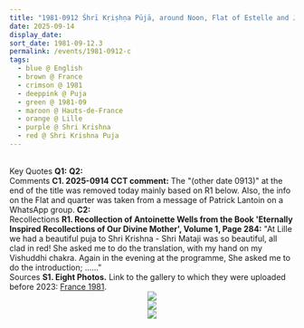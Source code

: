```yaml
---
title: "1981-0912 Śhrī Kṛiṣhṇa Pūjā, around Noon, Flat of Estelle and Jean-Paul, Quartier de Wazemmes, Lille, Hauts-de-France, France"
date: 2025-09-14
display_date: 
sort_date: 1981-09-12.3
permalink: /events/1981-0912-c
tags:
  - blue @ English
  - brown @ France
  - crimson @ 1981
  - deeppink @ Puja
  - green @ 1981-09
  - maroon @ Hauts-de-France
  - orange @ Lille
  - purple @ Shri Krishna 
  - red @ Shri Krishna Puja  
---
```


<br>

<wave-list>
  <list-title color="DarkSeaGreen" width="55">Key Quotes</list-title>
  <list-item color="BlanchedAlmond" width="280"><b>Q1:</b> <i></i></list-item>
  <list-item color="Lavender" width="280"><b>Q2:</b> <i></i></list-item>
</wave-list>

<br>

<wave-list>
  <list-title color="DarkSeaGreen" width="55">Comments</list-title>
  <list-item color="BlanchedAlmond" width="280"><b>C1. 2025-0914 CCT comment:</b> The "(other date 0913)" at the end of the title was removed today mainly based on R1 below. Also, the info on the Flat and quarter was taken from a message of Patrick Lantoin on a WhatsApp group.</list-item>
  <list-item color="Lavender" width="280"><b>C2:</b> <i></i></list-item>
</wave-list>

<br>

<wave-list>
  <list-title color="DarkSeaGreen" width="65"> Recollections</list-title>
  <list-item color="BlanchedAlmond" width="280"><b>R1. Recollection of Antoinette Wells from the Book 'Eternally Inspired Recollections of Our Divine Mother', Volume 1, Page 284:</b> "At Lille we had a beautiful puja to Shri Krishna - Shri Mataji was so beautiful, all clad in red! She asked me to do the translation, with my hand on my Vishuddhi chakra. Again in the evening at the programme, She asked me to do the introduction; ......"</list-item>
</wave-list>

<br>

<wave-list>
  <list-title color="DarkSeaGreen" width="40">Sources</list-title>
  <list-item color="BlanchedAlmond"  width="280"><b>S1. Eight Photos.</b> Link to the gallery to which they were uploaded before 2023: <a href="https://eternalmoments.smugmug.com/Countries/France/1981/">France 1981</a>.</list-item>
</wave-list>

<div style="text-align: center"><img src="https://pub-bcc3cbe9b1e94ba1ac28915f7a3900fa.r2.dev/1981-0912_Shri_Krishna_Puja_around_Noon_Flat_of_Estelle_and_Jean-Paul_Quartier_de_Wazemmes_Lille_Hauts-de-France_France_01_(Balwant_Kumbhojkar_Collection).jpg" /></div>

<div style="text-align: center"><img src="https://pub-bcc3cbe9b1e94ba1ac28915f7a3900fa.r2.dev/1981-0912_Shri_Krishna_Puja_around_Noon_Flat_of_Estelle_and_Jean-Paul_Quartier_de_Wazemmes_Lille_Hauts-de-France_France_05_(Photo_credit_Ray_Harris).jpg" /></div>

<div style="text-align: center"><img src="https://pub-bcc3cbe9b1e94ba1ac28915f7a3900fa.r2.dev/1981-0912_Shri_Krishna_Puja_around_Noon_Flat_of_Estelle_and_Jean-Paul_Quartier_de_Wazemmes_Lille_Hauts-de-France_France_08_(Photo_credit_Ray_Harris).jpg" /></div>